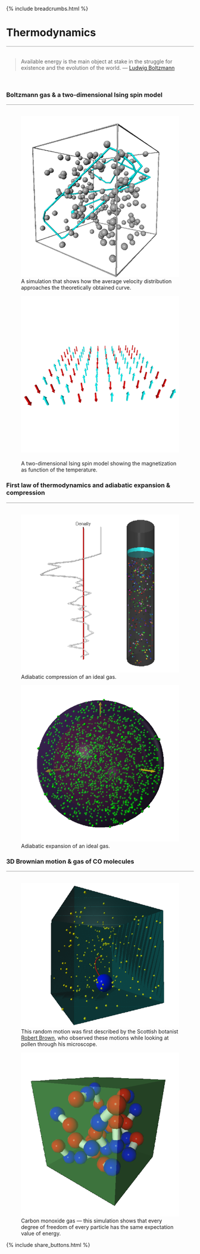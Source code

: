 {% include breadcrumbs.html %}

<a name="thermodynamics"></a>
# Thermodynamics
<div style="border-top: 2px solid #cccccc"><br/></div>

<blockquote>
Available energy is the main object at stake in the struggle for existence 
and the evolution of the world. &mdash; 
<a href="https://en.wikipedia.org/wiki/Ludwig_Boltzmann">Ludwig Boltzmann</a>
</blockquote><br/>

### Boltzmann gas &amp; a two-dimensional Ising spin model
<div style="border-top: 1px solid #999999"><br/></div>

<div class="double_image">
<figure class="left_image">
  <a href="boltzmann_gas.html">
    <img alt="Hard sphere gas" src="images/hard_sphere_gas.png" title="Click to animate"/>
  </a>
  <figcaption>A simulation that shows how the average velocity distribution approaches the theoretically 
  obtained curve.</figcaption>
</figure>
<figure class="right_image">
  <a href="ising_spin.html">
    <img alt="Ising spin model" src="images/ising_spin_model.png" title="Click to animate"/>
  </a>
  <figcaption><br/>A two-dimensional Ising spin model showing the magnetization as function of the temperature.
  </figcaption>
</figure>
</div>
<p style="clear: both;"></p>

### First law of thermodynamics and adiabatic expansion &amp; compression
<div style="border-top: 1px solid #999999"><br/></div>

<div class="double_image">
<figure class="left_image">
  <a href="piston.html">
    <img alt="Adiabatic compression of an ideal gas" src="images/piston.png" title="Click to animate"/>
  </a>
  <figcaption>Adiabatic compression of an ideal gas.</figcaption>
</figure>
<figure class="right_image">
  <a href="adiabatic_expansion.html">
    <img alt="Adiabatic expansion of an ideal gas" src="images/adiabatic_expansion.png" title="Click to animate"/>
  </a>
  <figcaption>Adiabatic expansion of an ideal gas.</figcaption>
</figure>
</div>
<p style="clear: both;"></p>

### 3D Brownian motion &amp; gas of CO molecules
<div style="border-top: 1px solid #999999"><br/></div>

<div class="double_image">
<figure class="left_image">
  <a href="brownian_motion.html">
    <img alt="Brownian motion" src="images/brownian_motion.png" title="Click to animate"/>
  </a>
  <figcaption>This random motion was first described by the Scottish botanist 
  <a href="https://en.wikipedia.org/wiki/Robert_Brown_(botanist,_born_1773)">Robert Brown</a>, who
  observed these motions while looking at pollen through his microscope.</figcaption>
</figure>
<figure class="right_image">
  <a href="energy_equipartition.html">
    <img alt="Carbon monoxide gas" src="images/energy_equipartition.png" title="Click to animate"/>
  </a>
  <figcaption>Carbon monoxide gas &mdash; this simulation shows that every degree of freedom of every 
  particle has the same expectation value of energy.</figcaption>
</figure>
</div>
<p style="clear: both;"></p>

{% include share_buttons.html %}
